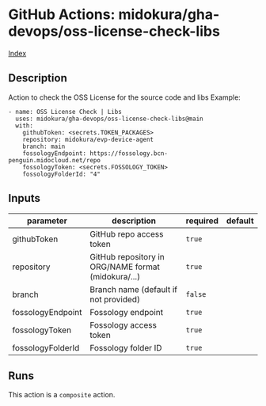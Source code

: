 # GitHub Actions: midokura/gha-devops/oss-license-check-libs

[Index](../gha.md)

<!-- action-docs-description -->
## Description

Action to check the OSS License for the source code and libs
Example:
```
- name: OSS License Check | Libs
  uses: midokura/gha-devops/oss-license-check-libs@main
  with:
    githubToken: <secrets.TOKEN_PACKAGES>
    repository: midokura/evp-device-agent
    branch: main
    fossologyEndpoint: https://fossology.bcn-penguin.midocloud.net/repo
    fossologyToken: <secrets.FOSSOLOGY_TOKEN>
    fossologyFolderId: "4"
```
<!-- action-docs-description -->

<!-- action-docs-inputs -->
## Inputs

| parameter | description | required | default |
| --- | --- | --- | --- |
| githubToken | GitHub repo access token | `true` |  |
| repository | GitHub repository in ORG/NAME format (midokura/...) | `true` |  |
| branch | Branch name (default if not provided) | `false` |  |
| fossologyEndpoint | Fossology endpoint | `true` |  |
| fossologyToken | Fossology access token | `true` |  |
| fossologyFolderId | Fossology folder ID | `true` |  |
<!-- action-docs-inputs -->

<!-- action-docs-outputs -->

<!-- action-docs-outputs -->

<!-- action-docs-runs -->
## Runs

This action is a `composite` action.
<!-- action-docs-runs -->
